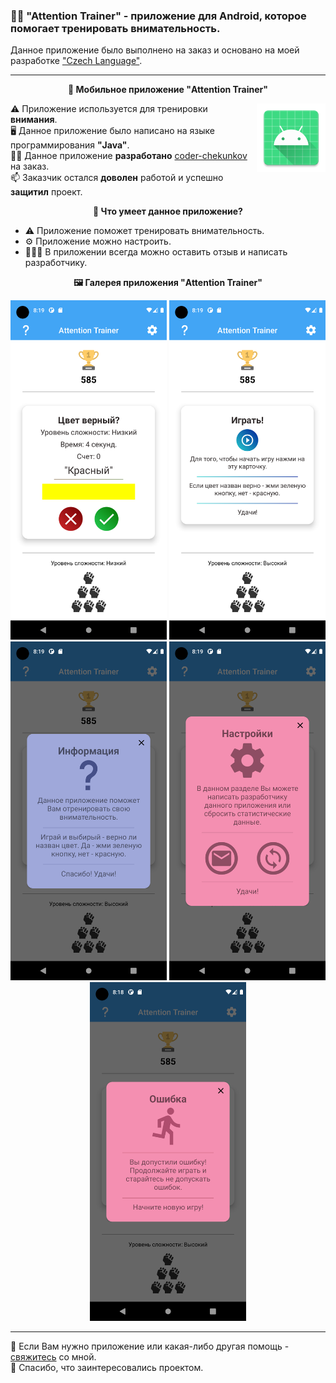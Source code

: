 ### 👨‍🎓 "Attention Trainer" - приложение для Android, которое помогает тренировать внимательность.

Данное приложение было выполнено на заказ и основано на моей разработке ["Czech Language"](https://github.com/coder-chekunkov/czech-language).

---

 <p align="center">
 📱<b> Мобильное приложение "Attention Trainer"</b>  
 </p>
 
  <img align="right" alt="GIF" src="https://github.com/coder-chekunkov/coder-chekunkov/blob/main/images/ic_android.png" width="110" />
  
⚠️ Приложение используется для тренировки **внимания**. <br/>
🖥️ Данное приложение было написано на языке программирования **"Java"**. <br/>
🧑‍💻 Данное приложение **разработано** [coder-chekunkov](https://github.com/coder-chekunkov) на заказ. <br/>
📫 Заказчик остался **доволен** работой и успешно **защитил** проект.

 <p align="center">
   <b> 🔋 Что умеет данное приложение?</b>  
 </p>
  
 - ⚠️ Приложение поможет тренировать внимательность.
 - ⚙️ Приложение можно настроить.
 - 🧑‍🤝‍🧑 В приложении всегда можно оставить отзыв и написать разработчику.

 <p align="center">
   <b> 🖼️ Галерея приложения "Attention Trainer" </b>  
</p>

<p align="center">
 <img alt="GIF" src="https://github.com/coder-chekunkov/coder-chekunkov/blob/main/images/attention-trainer-001.png" width="250"/>
 <img alt="GIF" src="https://github.com/coder-chekunkov/coder-chekunkov/blob/main/images/attention-trainer-002.png" width="250"/> <br/>
 <img alt="GIF" src="https://github.com/coder-chekunkov/coder-chekunkov/blob/main/images/attention-trainer-003.png" width="250"/>
 <img alt="GIF" src="https://github.com/coder-chekunkov/coder-chekunkov/blob/main/images/attention-trainer-004.png" width="250"/>
 <img alt="GIF" src="https://github.com/coder-chekunkov/coder-chekunkov/blob/main/images/attention-trainer-005.png" width="250"/>
</p>

---

📧 Если Вам нужно приложение или какая-либо другая помощь - [свяжитесь](https://t.me/cdr_chknkv) со мной. <br/>
🤝 Спасибо, что заинтересовались проектом.
